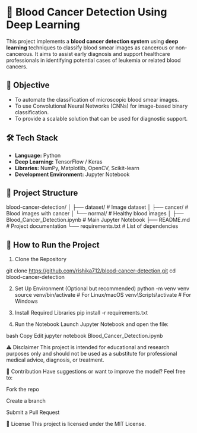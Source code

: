 # 🧬 Blood Cancer Detection Using Deep Learning

This project implements a **blood cancer detection system** using **deep learning** techniques to classify blood smear images as cancerous or non-cancerous. It aims to assist early diagnosis and support healthcare professionals in identifying potential cases of leukemia or related blood cancers.

## 📌 Objective

- To automate the classification of microscopic blood smear images.
- To use Convolutional Neural Networks (CNNs) for image-based binary classification.
- To provide a scalable solution that can be used for diagnostic support.

## 🛠️ Tech Stack

- **Language:** Python
- **Deep Learning:** TensorFlow / Keras
- **Libraries:** NumPy, Matplotlib, OpenCV, Scikit-learn
- **Development Environment:** Jupyter Notebook

## 📁 Project Structure

blood-cancer-detection/
│
├── dataset/ # Image dataset
│ ├── cancer/ # Blood images with cancer
│ └── normal/ # Healthy blood images
│
├── Blood_Cancer_Detection.ipynb # Main Jupyter Notebook
├── README.md # Project documentation
└── requirements.txt # List of dependencies

## 🚀 How to Run the Project

1. Clone the Repository

git clone https://github.com/rishika712/blood-cancer-detection.git
cd blood-cancer-detection

2. Set Up Environment (Optional but recommended)
python -m venv venv
source venv/bin/activate        # For Linux/macOS
venv\Scripts\activate           # For Windows

3. Install Required Libraries
pip install -r requirements.txt

4. Run the Notebook
Launch Jupyter Notebook and open the file:

bash
Copy
Edit
jupyter notebook Blood_Cancer_Detection.ipynb

⚠️ Disclaimer
This project is intended for educational and research purposes only and should not be used as a substitute for professional medical advice, diagnosis, or treatment.

🤝 Contribution
Have suggestions or want to improve the model? Feel free to:

Fork the repo

Create a branch

Submit a Pull Request

📄 License
This project is licensed under the MIT License.



